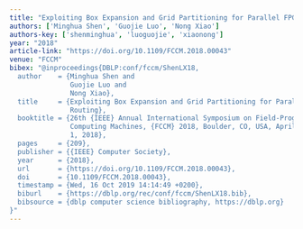 ```yaml
---
title: "Exploiting Box Expansion and Grid Partitioning for Parallel FPGA Routing"
authors: ['Minghua Shen', 'Guojie Luo', 'Nong Xiao']
authors-key: ['shenminghua', 'luoguojie', 'xiaonong']
year: "2018"
article-link: "https://doi.org/10.1109/FCCM.2018.00043"
venue: "FCCM"
bibex: "@inproceedings{DBLP:conf/fccm/ShenLX18,
  author    = {Minghua Shen and
               Guojie Luo and
               Nong Xiao},
  title     = {Exploiting Box Expansion and Grid Partitioning for Parallel {FPGA}
               Routing},
  booktitle = {26th {IEEE} Annual International Symposium on Field-Programmable Custom
               Computing Machines, {FCCM} 2018, Boulder, CO, USA, April 29 - May
               1, 2018},
  pages     = {209},
  publisher = {{IEEE} Computer Society},
  year      = {2018},
  url       = {https://doi.org/10.1109/FCCM.2018.00043},
  doi       = {10.1109/FCCM.2018.00043},
  timestamp = {Wed, 16 Oct 2019 14:14:49 +0200},
  biburl    = {https://dblp.org/rec/conf/fccm/ShenLX18.bib},
  bibsource = {dblp computer science bibliography, https://dblp.org}
}"
---
```

